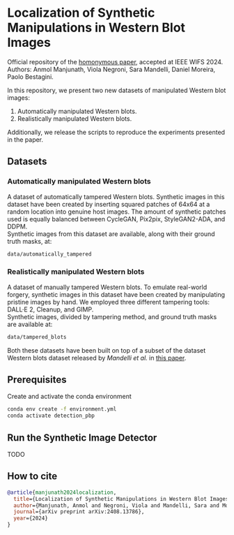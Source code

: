 # Localization of Synthetic Manipulations in Western Blot Images

Official repository of the [homonymous paper](https://arxiv.org/pdf/2408.13786), accepted at IEEE WIFS 2024.  
Authors: Anmol Manjunath, Viola Negroni, Sara Mandelli, Daniel Moreira, Paolo Bestagini.

In this repository, we present two new datasets of manipulated Western blot images: 
1. Automatically manipulated Western blots.
2. Realistically manipulated Western blots.
  
Additionally, we release the scripts to reproduce the experiments presented in the paper.

## Datasets

### Automatically manipulated Western blots
A dataset of automatically tampered Western blots. Synthetic images in this dataset have been created by inserting squared patches of 64x64 at a random location into genuine host images. The amount of synthetic patches used is equally balanced between CycleGAN, Pix2pix, StyleGAN2-ADA, and DDPM.    
Synthetic images from this dataset are available, along with their ground truth masks, at:   

```bash
data/automatically_tampered
```

### Realistically manipulated Western blots
A dataset of manually tampered Western blots. To emulate real-world forgery, synthetic images in this dataset have been created by manipulating pristine images by hand. 
We employed three different tampering tools: DALL·E 2, Cleanup, and GIMP.  
Synthetic images, divided by tampering method, and ground truth masks are available at:  

```bash
data/tampered_blots
```

Both these datasets have been built on top of a subset of the dataset Western blots dataset released by _Mandelli et al._ in [this paper](https://ieeexplore.ieee.org/abstract/document/9785655).

## Prerequisites

Create and activate the conda environment
```bash
conda env create -f environment.yml
conda activate detection_pbp
```

## Run the Synthetic Image Detector

TODO

## How to cite

```bibtex
@article{manjunath2024localization,
  title={Localization of Synthetic Manipulations in Western Blot Images},
  author={Manjunath, Anmol and Negroni, Viola and Mandelli, Sara and Moreira, Daniel and Bestagini, Paolo},
  journal={arXiv preprint arXiv:2408.13786},
  year={2024}
}
